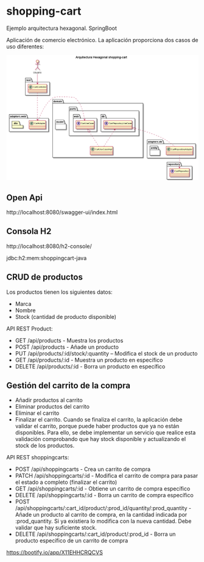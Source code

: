 # shopping-cart
Ejemplo arquitectura hexagonal. SpringBoot

Aplicación de comercio electrónico. La aplicación proporciona dos casos de uso diferentes:

![Hexagonal](doc/hex.png)


## Open Api

http://localhost:8080/swagger-ui/index.html

## Consola H2

http://localhost:8080/h2-console/

jdbc:h2:mem:shoppingcart-java

## CRUD de productos

Los productos tienen los siguientes datos:

* Marca
* Nombre
* Stock (cantidad de producto disponible)

API REST Product:

* GET /api/products - Muestra los productos
* POST /api/products - Añade un producto
* PUT /api/products/:id/stock/:quantity – Modifica el stock de un producto
* GET /api/products/:id - Muestra un producto en específico
* DELETE /api/products/:id - Borra un producto en específico


## Gestión del carrito de la compra

* Añadir productos al carrito
* Eliminar productos del carrito
* Eliminar el carrito
* Finalizar el carrito. Cuando se finaliza el carrito, la aplicación debe validar el carrito, porque puede haber productos que ya no están disponibles. Para ello, se debe implementar un servicio que realice esta validación comprobando que hay stock disponible y actualizando el stock de los productos.

API REST shoppingcarts:

* POST /api/shoppingcarts - Crea un carrito de compra
* PATCH /api/shoppingcarts/:id - Modifica el carrito de compra para pasar el estado a completo (finalizar el carrito)
* GET /api/shoppingcarts/:id - Obtiene un carrito de compra específico
* DELETE /api/shoppingcarts/:id - Borra un carrito de compra específico
* POST /api/shoppingcarts/:cart_id/product/:prod_id/quantity/:prod_quantity - Añade un producto al carrito de compra, en la cantidad indicada por :prod_quantity. Si ya existiera lo modifica con la nueva cantidad. Debe validar que hay suficiente stock.
* DELETE /api/shoppingcarts/:cart_id/product/:prod_id - Borra un producto específico de un carrito de compra


https://bootify.io/app/X11EHHCRQCVS